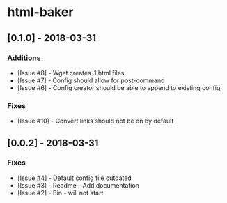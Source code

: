 # html-baker

## [0.1.0] - 2018-03-31

### Additions

- [Issue #8] - Wget creates .1.html files
- [Issue #7] - Config should allow for post-command
- [Issue #6] - Config creator should be able to append to existing config

### Fixes

- [Issue #10] - Convert links should not be on by default

## [0.0.2] - 2018-03-31

### Fixes

- [Issue #4] - Default config file outdated
- [Issue #3] - Readme - Add documentation
- [Issue #2] - Bin - will not start
